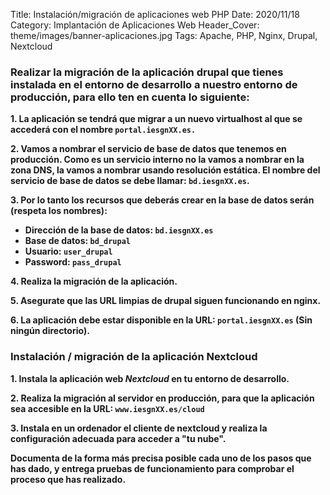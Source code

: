 Title: Instalación/migración de aplicaciones web PHP
Date: 2020/11/18
Category: Implantación de Aplicaciones Web
Header_Cover: theme/images/banner-aplicaciones.jpg
Tags: Apache, PHP, Nginx, Drupal, Nextcloud

### Realizar la migración de la aplicación drupal que tienes instalada en el entorno de desarrollo a nuestro entorno de producción, para ello ten en cuenta lo siguiente:

**1. La aplicación se tendrá que migrar a un nuevo virtualhost al que se accederá con el nombre `portal.iesgnXX.es.`**



**2. Vamos a nombrar el servicio de base de datos que tenemos en producción. Como es un servicio interno no la vamos a nombrar en la zona DNS, la vamos a nombrar usando resolución estática. El nombre del servicio de base de datos se debe llamar: `bd.iesgnXX.es`.**



**3. Por lo tanto los recursos que deberás crear en la base de datos serán (respeta los nombres):**

- **Dirección de la base de datos: `bd.iesgnXX.es`**
- **Base de datos: `bd_drupal`**
- **Usuario: `user_drupal`**
- **Password: `pass_drupal`**

**4. Realiza la migración de la aplicación.**



**5. Asegurate que las URL limpias de drupal siguen funcionando en nginx.**



**6. La aplicación debe estar disponible en la URL: `portal.iesgnXX.es` (Sin ningún directorio).**

### Instalación / migración de la aplicación Nextcloud

**1. Instala la aplicación web *Nextcloud* en tu entorno de desarrollo.**



**2. Realiza la migración al servidor en producción, para que la aplicación sea accesible en la URL: `www.iesgnXX.es/cloud`**



**3. Instala en un ordenador el cliente de nextcloud y realiza la configuración adecuada para acceder a "tu nube".**




**Documenta de la forma más precisa posible cada uno de los pasos que has dado, y entrega pruebas de funcionamiento para comprobar el proceso que has realizado.**
